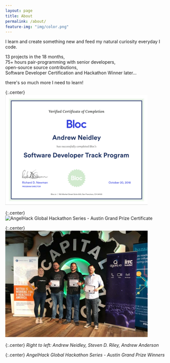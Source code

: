 ```yaml
---
layout: page
title: About
permalink: /about/
feature-img: "img/color.png"
---
```


I learn and create something new and feed my natural curiosity everyday I code.

13 projects in the 18 months,<br/>
75+ hours pair-programming with senior developers,<br/>
open-source source contributions,<br/>
Software Developer Certification and Hackathon Winner later...

there's so much more I need to learn!

{:.center}
<img src="/img/bloc_certificate.png" alt="Bloc Certificate" style="width: 450px;"/>

{:.center}
<img src="/img/hackathon_certificate.png" alt="AngelHack Global Hackathon Series - Austin Grand Prize Certificate" style="width: 450px;" class="about" />

{:.center}
<img src="/img/hackathon.png" alt="AngelHack Global Hackathon Series - Austin Grand Prize Winners" style="width: 450px;" class="about" />

{:.center}
*Right to left: Andrew Neidley, Steven D. Riley, Andrew Anderson*

{:.center}
*AngelHack Global Hackathon Series - Austin Grand Prize Winners*

